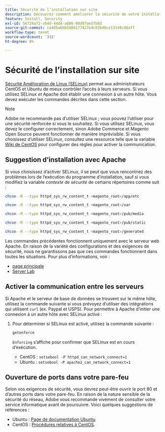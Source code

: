 ```yaml
---
title: Sécurité de l’installation sur site
description: Découvrez comment améliorer la sécurité de votre installation sur site Adobe Commerce ou Magento Open Source.
feature: Install, Security
exl-id: 56724a72-c64d-44d4-a886-90d97ae5fb6d
source-git-commit: ce405a6bb548b177427e4c02640ce13149c48aff
workflow-type: tm+mt
source-wordcount: '332'
ht-degree: 0%

---
```


# Sécurité de l’installation sur site

[Sécurité Amélioration de Linux (SELinux)](https://selinuxproject.org/page/Main_Page) permet aux administrateurs CentOS et Ubuntu de mieux contrôler l’accès à leurs serveurs. Si vous utilisez SELinux *et* Apache doit établir une connexion à un autre hôte. Vous devez exécuter les commandes décrites dans cette section.

>[!NOTE]
>
>Adobe ne recommande pas d’utiliser SELinux ; vous pouvez l’utiliser pour une sécurité renforcée si vous le souhaitez. Si vous utilisez SELinux, vous devez le configurer correctement, sinon Adobe Commerce et Magento Open Source peuvent fonctionner de manière imprévisible. Si vous choisissez d’utiliser SELinux, consultez une ressource telle que la variable [Wiki de CentOS](https://wiki.centos.org/HowTos/SELinux) pour configurer des règles pour activer la communication.

## Suggestion d’installation avec Apache

Si vous choisissez d’activer SELinux, il se peut que vous rencontriez des problèmes lors de l’exécution du programme d’installation, sauf si vous modifiez la variable *contexte de sécurité* de certains répertoires comme suit :

```bash
chcon -R --type httpd_sys_rw_content_t <magento_root>/app/etc
```

```bash
chcon -R --type httpd_sys_rw_content_t <magento_root>/var
```

```bash
chcon -R --type httpd_sys_rw_content_t <magento_root>/pub/media
```

```bash
chcon -R --type httpd_sys_rw_content_t <magento_root>/pub/static
```

```bash
chcon -R --type httpd_sys_rw_content_t <magento_root>/generated
```

Les commandes précédentes fonctionnent uniquement avec le serveur web Apache. En raison de la variété des configurations et des exigences de sécurité, nous ne garantissons pas que ces commandes fonctionnent dans toutes les situations. Pour plus d’informations, voir :

* [page principale](https://linux.die.net/man/8/httpd_selinux)
* [Server Lab](https://www.serverlab.ca/tutorials/linux/web-servers-linux/configuring-selinux-policies-for-apache-web-servers/)

## Activer la communication entre les serveurs

Si Apache et le serveur de base de données se trouvent sur le même hôte, utilisez la commande suivante si vous prévoyez d’utiliser des intégrations qui utilisent `curl` (ex. Paypal et USPS).
Pour permettre à Apache d’initier une connexion à un autre hôte avec SELinux activé :

1. Pour déterminer si SELinux est activé, utilisez la commande suivante :

   ```bash
   getenforce
   ```

   `Enforcing` s’affiche pour confirmer que SELinux est en cours d’exécution.

   * CentOS : `setsebool -P httpd_can_network_connect=1`
   * Ubuntu : `setsebool -P apache2_can_network_connect=1`

## Ouverture de ports dans votre pare-feu

Selon vos exigences de sécurité, vous devrez peut-être ouvrir le port 80 et d’autres ports dans votre pare-feu. En raison de la nature sensible de la sécurité du réseau, Adobe vous recommande vivement de consulter votre service informatique avant de poursuivre. Voici quelques suggestions de références :

* Ubuntu : [Page de documentation Ubuntu](https://help.ubuntu.com/community/IptablesHowTo)
* CentOS : [Procédures relatives à CentOS](https://wiki.centos.org/HowTos/Network/IPTables).
